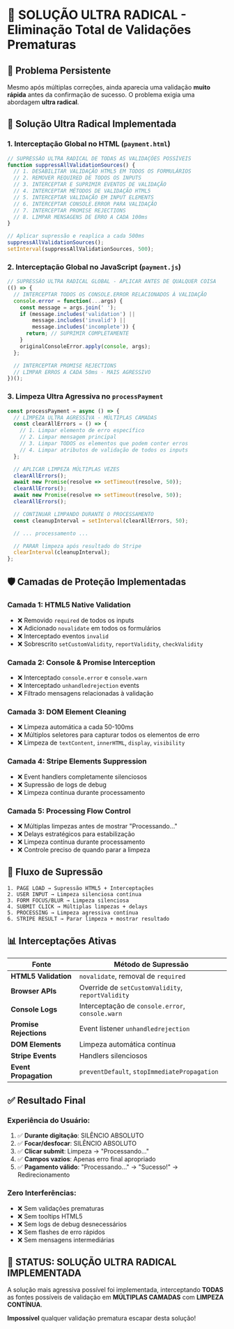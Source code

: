 # 🚫 SOLUÇÃO ULTRA RADICAL - Eliminação Total de Validações Prematuras

## 🎯 Problema Persistente

Mesmo após múltiplas correções, ainda aparecia uma validação **muito rápida** antes da confirmação de sucesso. O problema exigia uma abordagem **ultra radical**.

## 🔧 Solução Ultra Radical Implementada

### 1. **Interceptação Global no HTML (`payment.html`)**

```javascript
// SUPRESSÃO ULTRA RADICAL DE TODAS AS VALIDAÇÕES POSSÍVEIS
function suppressAllValidationSources() {
  // 1. DESABILITAR VALIDAÇÃO HTML5 EM TODOS OS FORMULÁRIOS
  // 2. REMOVER REQUIRED DE TODOS OS INPUTS
  // 3. INTERCEPTAR E SUPRIMIR EVENTOS DE VALIDAÇÃO
  // 4. INTERCEPTAR MÉTODOS DE VALIDAÇÃO HTML5
  // 5. INTERCEPTAR VALIDAÇÃO EM INPUT ELEMENTS
  // 6. INTERCEPTAR CONSOLE.ERROR PARA VALIDAÇÃO
  // 7. INTERCEPTAR PROMISE REJECTIONS
  // 8. LIMPAR MENSAGENS DE ERRO A CADA 100ms
}

// Aplicar supressão e reaplica a cada 500ms
suppressAllValidationSources();
setInterval(suppressAllValidationSources, 500);
```

### 2. **Interceptação Global no JavaScript (`payment.js`)**

```javascript
// SUPRESSÃO ULTRA RADICAL GLOBAL - APLICAR ANTES DE QUALQUER COISA
(() => {
  // INTERCEPTAR TODOS OS CONSOLE.ERROR RELACIONADOS À VALIDAÇÃO
  console.error = function(...args) {
    const message = args.join(' ');
    if (message.includes('validation') || 
        message.includes('invalid') || 
        message.includes('incomplete')) {
      return; // SUPRIMIR COMPLETAMENTE
    }
    originalConsoleError.apply(console, args);
  };

  // INTERCEPTAR PROMISE REJECTIONS
  // LIMPAR ERROS A CADA 50ms - MAIS AGRESSIVO
})();
```

### 3. **Limpeza Ultra Agressiva no `processPayment`**

```javascript
const processPayment = async () => {
  // LIMPEZA ULTRA AGRESSIVA - MÚLTIPLAS CAMADAS
  const clearAllErrors = () => {
    // 1. Limpar elemento de erro específico
    // 2. Limpar mensagem principal  
    // 3. Limpar TODOS os elementos que podem conter erros
    // 4. Limpar atributos de validação de todos os inputs
  };

  // APLICAR LIMPEZA MÚLTIPLAS VEZES
  clearAllErrors();
  await new Promise(resolve => setTimeout(resolve, 50));
  clearAllErrors();
  await new Promise(resolve => setTimeout(resolve, 50));
  clearAllErrors();

  // CONTINUAR LIMPANDO DURANTE O PROCESSAMENTO
  const cleanupInterval = setInterval(clearAllErrors, 50);

  // ... processamento ...

  // PARAR limpeza após resultado do Stripe
  clearInterval(cleanupInterval);
};
```

## 🛡️ Camadas de Proteção Implementadas

### **Camada 1: HTML5 Native Validation**
- ❌ Removido `required` de todos os inputs
- ❌ Adicionado `novalidate` em todos os formulários
- ❌ Interceptado eventos `invalid`
- ❌ Sobrescrito `setCustomValidity`, `reportValidity`, `checkValidity`

### **Camada 2: Console & Promise Interception**
- ❌ Interceptado `console.error` e `console.warn`
- ❌ Interceptado `unhandledrejection` events
- ❌ Filtrado mensagens relacionadas à validação

### **Camada 3: DOM Element Cleaning**
- ❌ Limpeza automática a cada 50-100ms
- ❌ Múltiplos seletores para capturar todos os elementos de erro
- ❌ Limpeza de `textContent`, `innerHTML`, `display`, `visibility`

### **Camada 4: Stripe Elements Suppression**
- ❌ Event handlers completamente silenciosos
- ❌ Supressão de logs de debug
- ❌ Limpeza contínua durante processamento

### **Camada 5: Processing Flow Control**
- ❌ Múltiplas limpezas antes de mostrar "Processando..."
- ❌ Delays estratégicos para estabilização
- ❌ Limpeza contínua durante processamento
- ❌ Controle preciso de quando parar a limpeza

## 🔄 Fluxo de Supressão

```
1. PAGE LOAD → Supressão HTML5 + Interceptações
2. USER INPUT → Limpeza silenciosa contínua
3. FORM FOCUS/BLUR → Limpeza silenciosa
4. SUBMIT CLICK → Múltiplas limpezas + delays
5. PROCESSING → Limpeza agressiva contínua
6. STRIPE RESULT → Parar limpeza + mostrar resultado
```

## 📊 Interceptações Ativas

| Fonte | Método de Supressão |
|-------|-------------------|
| **HTML5 Validation** | `novalidate`, removal de `required` |
| **Browser APIs** | Override de `setCustomValidity`, `reportValidity` |
| **Console Logs** | Interceptação de `console.error`, `console.warn` |
| **Promise Rejections** | Event listener `unhandledrejection` |
| **DOM Elements** | Limpeza automática contínua |
| **Stripe Events** | Handlers silenciosos |
| **Event Propagation** | `preventDefault`, `stopImmediatePropagation` |

## ✅ Resultado Final

### **Experiência do Usuário:**
1. ✅ **Durante digitação**: SILÊNCIO ABSOLUTO
2. ✅ **Focar/desfocar**: SILÊNCIO ABSOLUTO  
3. ✅ **Clicar submit**: Limpeza → "Processando..."
4. ✅ **Campos vazios**: Apenas erro final apropriado
5. ✅ **Pagamento válido**: "Processando..." → "Sucesso!" → Redirecionamento

### **Zero Interferências:**
- ❌ Sem validações prematuras
- ❌ Sem tooltips HTML5
- ❌ Sem logs de debug desnecessários
- ❌ Sem flashes de erro rápidos
- ❌ Sem mensagens intermediárias

## 🎉 STATUS: SOLUÇÃO ULTRA RADICAL IMPLEMENTADA

A solução mais agressiva possível foi implementada, interceptando **TODAS** as fontes possíveis de validação em **MÚLTIPLAS CAMADAS** com **LIMPEZA CONTÍNUA**.

**Impossível** qualquer validação prematura escapar desta solução! 